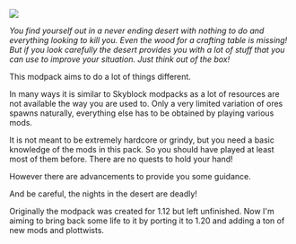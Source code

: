 ![](gallery/header.png)

_You find yourself out in a never ending desert with nothing to do and everything looking to kill you.
Even the wood for a crafting table is missing!
But if you look carefully the desert provides you with a lot of stuff that you can use to improve your situation.
Just think out of the box!_

This modpack aims to do a lot of things different.

In many ways it is similar to Skyblock modpacks as a lot of resources are not available the way you are used to.
Only a very limited variation of ores spawns naturally, everything else has to be obtained by playing various mods.

It is not meant to be extremely hardcore or grindy, but you need a basic knowledge of the mods in this pack.
So you should have played at least most of them before.
There are no quests to hold your hand!

However there are advancements to provide you some guidance.

And be careful, the nights in the desert are deadly!

Originally the modpack was created for 1.12 but left unfinished. Now I'm aiming to bring back some life to it by porting it to 1.20 and adding a ton of new mods and plottwists.